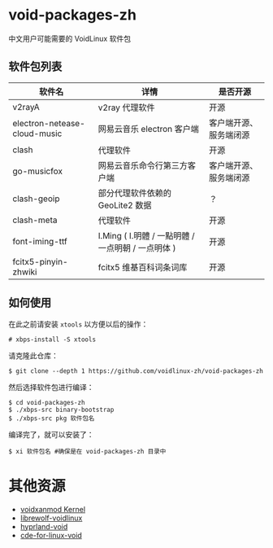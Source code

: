 # void-packages-zh
中文用户可能需要的 VoidLinux 软件包

## 软件包列表

| 软件名                        | 详情                          | 是否开源              |
|------------------------------|------------------------------|----------------------|
| v2rayA                       | v2ray 代理软件                | 开源                 |
| electron-netease-cloud-music | 网易云音乐 electron 客户端      | 客户端开源、服务端闭源  |
| clash                        | 代理软件                      | 开源                 |
| go-musicfox                  | 网易云音乐命令行第三方客户端      | 客户端开源、服务端闭源  |
| clash-geoip                  | 部分代理软件依赖的 GeoLite2 数据 | ？                   |
| clash-meta                   | 代理软件                       | 开源                 |
| font-iming-ttf       | I.Ming ( I.明體 / 一點明體 / 一点明朝 / 一点明体 ) | 开源          |
| fcitx5-pinyin-zhwiki | fcitx5 维基百科词条词库                      | 开源          |

## 如何使用

在此之前请安装 `xtools` 以方便以后的操作：

```
# xbps-install -S xtools
```

请克隆此仓库：

```
$ git clone --depth 1 https://github.com/voidlinux-zh/void-packages-zh
```

然后选择软件包进行编译：

```
$ cd void-packages-zh
$ ./xbps-src binary-bootstrap
$ ./xbps-src pkg 软件包名
```

编译完了，就可以安装了：

```
$ xi 软件包名 #确保是在 void-packages-zh 目录中
```

# 其他资源
- [voidxanmod Kernel](https://notabug.org/Marcoapc/voidxanmodK)
- [librewolf-voidlinux](https://github.com/index-0/librewolf-voidlinux)
- [hyprland-void](https://github.com/Fadest/hyprland-void)
- [cde-for-linux-void](https://github.com/johna23-lab/cde-for-linux-void)
